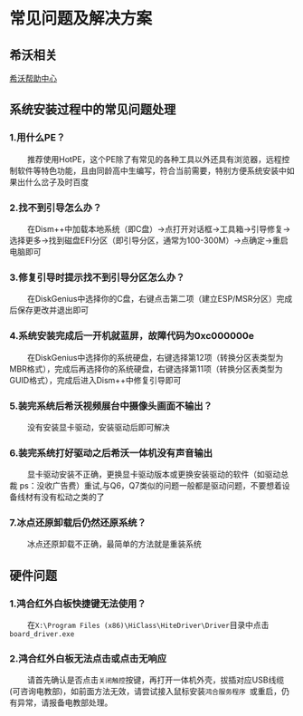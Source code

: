 # 常见问题及解决方案

## 希沃相关

[希沃帮助中心](https://help.seewo.com/ ':include :type=iframe width=100% height=600px')

## 系统安装过程中的常见问题处理

### 1.用什么PE？

        推荐使用HotPE，这个PE除了有常见的各种工具以外还具有浏览器，远程控制软件等特色功能，且由同龄高中生编写，符合当前需要，特别方便系统安装中如果出什么岔子及时百度

### 2.找不到引导怎么办？

        在Dism++中加载本地系统（即C盘）→点打开对话框→工具箱→引导修复→选择更多→找到磁盘EFI分区（即引导分区，通常为100-300M）→点确定→重启电脑即可

### 3.修复引导时提示找不到引导分区怎么办？

        在DiskGenius中选择你的C盘，右键点击第二项（建立ESP/MSR分区）完成后保存更改并退出即可

### 4.系统安装完成后一开机就蓝屏，故障代码为0xc000000e

        在DiskGenius中选择你的系统硬盘，右键选择第12项（转换分区表类型为MBR格式），完成后再选择你的系统硬盘，右键选择第11项（转换分区表类型为GUID格式），完成后进入Dism++中修复引导即可

### 5.装完系统后希沃视频展台中摄像头画面不输出？

        没有安装显卡驱动，安装驱动后即可解决

### 6.装完系统打好驱动之后希沃一体机没有声音输出

        显卡驱动安装不正确，更换显卡驱动版本或更换安装驱动的软件（如驱动总裁 ps：没收广告费）重试,与Q6，Q7类似的问题一般都是驱动问题，不要想着设备线材有没有松动之类的了

### 7.冰点还原卸载后仍然还原系统？

        冰点还原卸载不正确，最简单的方法就是重装系统

## 硬件问题

### 1.鸿合红外白板快捷键无法使用？

        在`X:\Program Files (x86)\HiClass\HiteDriver\Driver`目录中点击`board_driver.exe`

### 2.鸿合红外白板无法点击或点击无响应

        请首先确认是否点击`关闭触控`按键，再打开一体机外壳，拔插对应USB线缆(可咨询电教部)，如前面方法无效，请尝试接入鼠标安装`鸿合服务程序 `或重启，仍有异常，请报备电教部处理。
